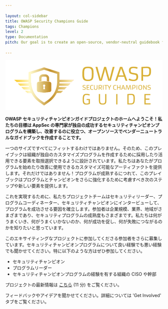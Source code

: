 ```yaml
---

layout: col-sidebar
title: OWASP Security Champions Guide
tags: Champions
level: 2
type: Documentation
pitch: Our goal is to create an open-source, vendor-neutral guidebook for AppSec professionals to help them build and improve their own successful Security Champion programs.

---
```

![OWASP Security Champions Guide logo](https://raw.githubusercontent.com/OWASP/www-project-security-champions-guidebook/main/assets/images/OWASP%20Security%20Champions%20Guide%20logo%20SBS.png)

**OWASP セキュリティチャンピオンガイドプロジェクトのホームへようこそ！私たちの目標は AppSec の専門家が独自の成功するセキュリティチャンピオンプログラムを構築し、改善するのに役立つ、オープンソースでベンダーニュートラルなガイドブックを作成することです。**

一つのサイズですべてにフィットするわけではありません。そのため、このプレイブックは組織が独自のカスタマイズプログラムを作成するために採用したり活用できる要素を取捨選択できるように設計されています。私たちはあなたがプログラムを始めたり改善に使用できるカスタマイズ可能なアーティファクトを提供します。それだけではありません！プログラムが成熟するにつれて、このプレイブックはプログラムとチャンピオンをさらに強化するために考慮すべき次のステップや新しい要素を提供します。

これを実現するために、私たちプロジェクトチームはセキュリティリーダー、プログラムコーディネーター、セキュリティチャンピオンにインタービューして、プログラムを成功させる要因を確立します。参加者は企業規模、業界、地域がさまざまであり、セキュリティプログラムの成熟度もさまざまです。私たちは何がうまくいき、何がうまくいかないのか、何が成功を促し、何が失敗につながるのかを知りたいと思っています。

このエキサイティングなプロジェクトに参加してくださる参加者をさらに募集しています。セキュリティチャンピオンプログラムについて良い経験でも悪い経験でも聞かせてください。特に以下のような方はぜひ参加してください。
  - セキュリティチャンピオン
  - プログラムリーダー
  - セキュリティチャンピオンプログラムの経験を有する組織の CISO や幹部

プロジェクトの最新情報は [こちら](https://www.youtube.com/watch?v=unQxiUuhujg&t=5947s) (11 分) をご覧ください。

フィードバックやアイデアを聞かせてください。詳細については 'Get Involved' タブをご覧ください。
